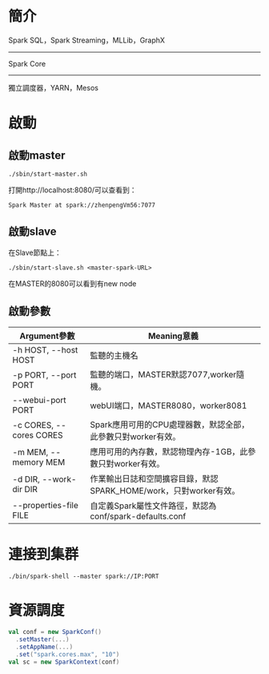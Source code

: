 # 簡介

  
Spark SQL，Spark Streaming，MLLib，GraphX
___
Spark Core
___
獨立調度器，YARN，Mesos

# 啟動

## 啟動master
```
./sbin/start-master.sh
```

打開http://localhost:8080/可以查看到：
```
Spark Master at spark://zhenpengVm56:7077 
```

## 啟動slave

在Slave節點上：
```
./sbin/start-slave.sh <master-spark-URL>
```

在MASTER的8080可以看到有new node

## 啟動參數

Argument參數|Meaning意義
--|--|
-h HOST, --host HOST|監聽的主機名
-p PORT, --port PORT|監聽的端口，MASTER默認7077,worker隨機。
--webui-port PORT|webUI端口，MASTER8080，worker8081
-c CORES, --cores CORES|	Spark應用可用的CPU處理器數，默認全部，此參數只對worker有效。
-m MEM, --memory MEM|應用可用的內存數，默認物理內存-1GB，此參數只對worker有效。
-d DIR, --work-dir DIR|作業輸出日誌和空間擴容目錄，默認SPARK_HOME/work，只對worker有效。
--properties-file FILE|自定義Spark屬性文件路徑，默認為conf/spark-defaults.conf

# 連接到集群
```
./bin/spark-shell --master spark://IP:PORT
```

# 資源調度
```scala
val conf = new SparkConf()
  .setMaster(...)
  .setAppName(...)
  .set("spark.cores.max", "10")
val sc = new SparkContext(conf)
```